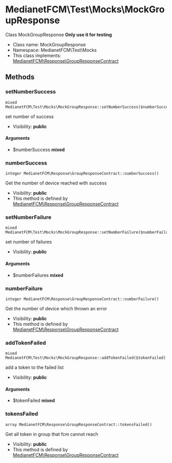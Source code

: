 MedianetFCM\Test\Mocks\MockGroupResponse
===============

Class MockGroupResponse **Only use it for testing**




* Class name: MockGroupResponse
* Namespace: MedianetFCM\Test\Mocks
* This class implements: [MedianetFCM\Response\GroupResponseContract](MedianetFCM-Response-GroupResponseContract.md)






Methods
-------


### setNumberSuccess

    mixed MedianetFCM\Test\Mocks\MockGroupResponse::setNumberSuccess($numberSuccess)

set number of success



* Visibility: **public**


#### Arguments
* $numberSuccess **mixed**



### numberSuccess

    integer MedianetFCM\Response\GroupResponseContract::numberSuccess()

Get the number of device reached with success



* Visibility: **public**
* This method is defined by [MedianetFCM\Response\GroupResponseContract](MedianetFCM-Response-GroupResponseContract.md)




### setNumberFailure

    mixed MedianetFCM\Test\Mocks\MockGroupResponse::setNumberFailure($numberFailures)

set number of failures



* Visibility: **public**


#### Arguments
* $numberFailures **mixed**



### numberFailure

    integer MedianetFCM\Response\GroupResponseContract::numberFailure()

Get the number of device which thrown an error



* Visibility: **public**
* This method is defined by [MedianetFCM\Response\GroupResponseContract](MedianetFCM-Response-GroupResponseContract.md)




### addTokenFailed

    mixed MedianetFCM\Test\Mocks\MockGroupResponse::addTokenFailed($tokenFailed)

add a token to the failed list



* Visibility: **public**


#### Arguments
* $tokenFailed **mixed**



### tokensFailed

    array MedianetFCM\Response\GroupResponseContract::tokensFailed()

Get all token in group that fcm cannot reach



* Visibility: **public**
* This method is defined by [MedianetFCM\Response\GroupResponseContract](MedianetFCM-Response-GroupResponseContract.md)



